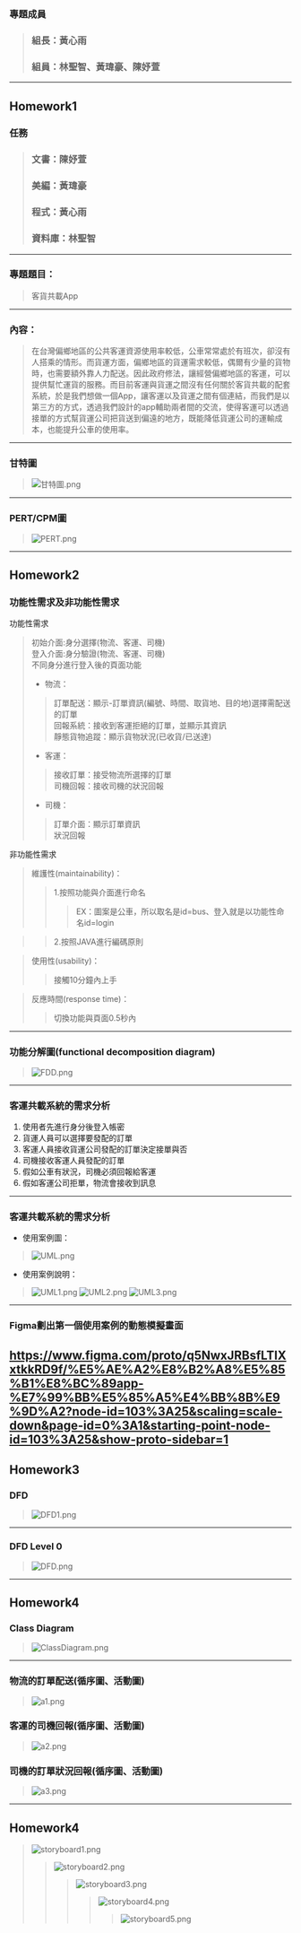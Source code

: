 ### 專題成員
>### 組長：黃心雨
>### 組員：林聖智、黃瑋豪、陳妤萱
---
Homework1
---
### 任務
>### 文書：陳妤萱
>### 美編：黃瑋豪
>### 程式：黃心雨
>### 資料庫：林聖智
---
### 專題題目：
>客貨共載App
---
### 內容：
>在台灣偏鄉地區的公共客運資源使用率較低，公車常常處於有班次，卻沒有人搭乘的情形。而貨運方面，偏鄉地區的貨運需求較低，偶爾有少量的貨物時，也需要額外靠人力配送。因此政府修法，讓經營偏鄉地區的客運，可以提供幫忙運貨的服務。而目前客運與貨運之間沒有任何關於客貨共載的配套系統，於是我們想做一個App，讓客運以及貨運之間有個連結，而我們是以第三方的方式，透過我們設計的app輔助兩者間的交流，使得客運可以透過接單的方式幫貨運公司把貨送到偏遠的地方，既能降低貨運公司的運輸成本，也能提升公車的使用率。
---
### 甘特圖
>![甘特圖.png](甘特圖.png "甘特圖")
---
### PERT/CPM圖
>![PERT.png](PERT.png "PERT")
---
Homework2
---
### 功能性需求及非功能性需求
功能性需求
> 初始介面:身分選擇(物流、客運、司機)<br>
> 登入介面:身分驗證(物流、客運、司機)<br>
> 不同身分進行登入後的頁面功能<br>
>* 物流：
>> 訂單配送：顯示-訂單資訊(編號、時間、取貨地、目的地)選擇需配送的訂單<br>
>> 回報系統：接收到客運拒絕的訂單，並顯示其資訊<br>
>> 靜態貨物追蹤：顯示貨物狀況(已收貨/已送達)<br>
>* 客運：
>> 接收訂單：接受物流所選擇的訂單<br>
>> 司機回報：接收司機的狀況回報<br>
>* 司機：
>> 訂單介面：顯示訂單資訊<br>
>> 狀況回報<br>

非功能性需求
> 維護性(maintainability)：
>> 1.按照功能與介面進行命名<br>
>>> EX：圖案是公車，所以取名是id=bus、登入就是以功能性命名id=login

>> 2.按照JAVA進行編碼原則<br>

> 使用性(usability)：
>> 接觸10分鐘內上手

> 反應時間(response time)：
>> 切換功能與頁面0.5秒內
---
### 功能分解圖(functional decomposition diagram)
>![FDD.png](FDD.png "FDD")
---
### 客運共載系統的需求分析
1. 使用者先進行身分後登入帳密
2. 貨運人員可以選擇要發配的訂單
3. 客運人員接收貨運公司發配的訂單決定接單與否
4. 司機接收客運人員發配的訂單
5. 假如公車有狀況，司機必須回報給客運
6. 假如客運公司拒單，物流會接收到訊息
---
### 客運共載系統的需求分析
* 使用案例圖：
>![UML.png](UML.png "UML")
* 使用案例說明：
>![UML1.png](UML1.png "UML1")
>![UML2.png](UML2.png "UML2")
>![UML3.png](UML3.png "UML3")
---
### Figma劃出第一個使用案例的動態模擬畫面
<https://www.figma.com/proto/q5NwxJRBsfLTIXxtkkRD9f/%E5%AE%A2%E8%B2%A8%E5%85%B1%E8%BC%89app-%E7%99%BB%E5%85%A5%E4%BB%8B%E9%9D%A2?node-id=103%3A25&scaling=scale-down&page-id=0%3A1&starting-point-node-id=103%3A25&show-proto-sidebar=1>
---
Homework3
---
### DFD
>![DFD1.png](DFD1.png "DFD1")
---
### DFD Level 0
>![DFD.png](DFD.png "DFD")
---
Homework4
---
### Class Diagram
>![ClassDiagram.png](ClassDiagram.png "ClassDiagram")
---
### 物流的訂單配送(循序圖、活動圖)
>![a1.png](a1.png "a1")
### 客運的司機回報(循序圖、活動圖)
>![a2.png](a2.png "a2")
### 司機的訂單狀況回報(循序圖、活動圖)
>![a3.png](a3.png "a3")
---
Homework4
---
>![storyboard1.png](storyboard1.png "storyboard1")
>>![storyboard2.png](storyboard2.png "storyboard2")
>>>![storyboard3.png](storyboard3.png "storyboard3")
>>>>![storyboard4.png](storyboard4.png "storyboard4")
>>>>>![storyboard5.png](storyboard5.png "storyboard5")
